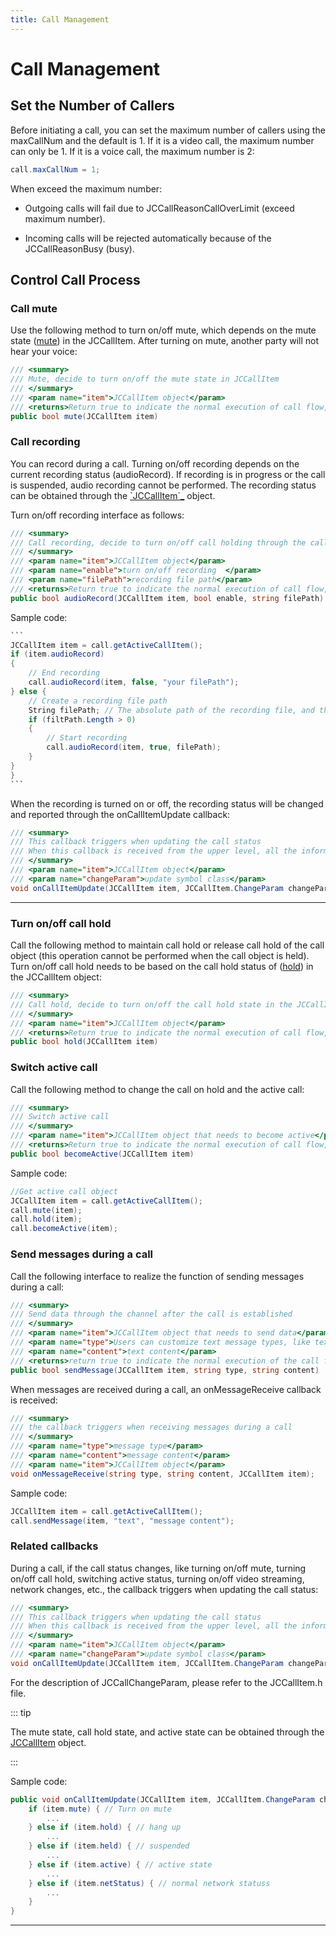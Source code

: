 ```yaml
---
title: Call Management
---
```

# Call Management

## Set the Number of Callers

Before initiating a call, you can set the maximum number of callers
using the maxCallNum and the default is 1. If it is a video call, the
maximum number can only be 1. If it is a voice call, the maximum number
is 2:

``````csharp
call.maxCallNum = 1;
``````

When exceed the maximum number:

- Outgoing calls will fail due to JCCallReasonCallOverLimit (exceed
    maximum number).

- Incoming calls will be rejected automatically because of the
    JCCallReasonBusy (busy).

## Control Call Process

### Call mute

Use the following method to turn on/off mute, which depends on the mute
state
([mute](http://developer.juphoon.com/portal/reference/V2.1/windows/html/bb1ed5b7-2f76-e89d-f964-328e2b746904.htm))
in the JCCallItem. After turning on mute, another party will not hear
your voice:

``````csharp
/// <summary>
/// Mute, decide to turn on/off the mute state in JCCallItem
/// </summary>
/// <param name="item">JCCallItem object</param>
/// <returns>Return true to indicate the normal execution of call flow, and false to indicate call failed</returns>
public bool mute(JCCallItem item)
``````

### Call recording

You can record during a call. Turning on/off recording depends on the
current recording status (audioRecord). If recording is in progress or
the call is suspended, audio recording cannot be performed. The
recording status can be obtained through the
[<span id="id53" class="problematic">\`JCCallItem\`\_</span>](#id52)
object.

Turn on/off recording interface as follows:

``````csharp
/// <summary>
/// Call recording, decide to turn on/off call holding through the call holding state in the JCCallItem object
/// </summary>
/// <param name="item">JCCallItem object</param>
/// <param name="enable">turn on/off recording  </param>
/// <param name="filePath">recording file path</param>
/// <returns>Return true to indicate the normal execution of call flow, and false to indicate call failed</returns>
public bool audioRecord(JCCallItem item, bool enable, string filePath)
``````

Sample code:

``````csharp
```
JCCallItem item = call.getActiveCallItem();
if (item.audioRecord)
{
    // End recording
    call.audioRecord(item, false, "your filePath");
} else {
    // Create a recording file path
    String filePath; // The absolute path of the recording file, and the SDK will automatically create the recording file
    if (filtPath.Length > 0)
    {
        // Start recording
        call.audioRecord(item, true, filePath);
    }
}
}
```
``````

When the recording is turned on or off, the recording status will be
changed and reported through the onCallItemUpdate callback:

``````csharp
/// <summary>
/// This callback triggers when updating the call status
/// When this callback is received from the upper level, all the information and status of the call can be obtained based on the JCCallItem Object, thereby updating the call-related UI
/// </summary>
/// <param name="item">JCCallItem object</param>
/// <param name="changeParam">update symbol class</param>
void onCallItemUpdate(JCCallItem item, JCCallItem.ChangeParam changeParam);
``````

-----

### Turn on/off call hold

Call the following method to maintain call hold or release call hold of
the call object (this operation cannot be performed when the call object
is held). Turn on/off call hold needs to be based on the call hold
status of
([hold](http://developer.juphoon.com/portal/reference/V2.1/windows/html/dc13e9d5-2842-1b22-5d6d-9a617d321458.htm))
in the JCCallItem object:

``````csharp
/// <summary>
/// Call hold, decide to turn on/off the call hold state in the JCCallItem object
/// </summary>
/// <param name="item">JCCallItem object</param>
/// <returns>Return true to indicate the normal execution of call flow, and false to indicate call failed</returns>
public bool hold(JCCallItem item)
``````

### Switch active call

Call the following method to change the call on hold and the active
call:

``````csharp
/// <summary>
/// Switch active call
/// </summary>
/// <param name="item">JCCallItem object that needs to become active</param>
/// <returns>Return true to indicate the normal execution of call flow, and false to indicate call failed</returns>
public bool becomeActive(JCCallItem item)
``````

Sample code:

``````csharp
//Get active call object
JCCallItem item = call.getActiveCallItem();
call.mute(item);
call.hold(item);
call.becomeActive(item);
``````

### Send messages during a call

Call the following interface to realize the function of sending messages
during a call:

``````csharp
/// <summary>
/// Send data through the channel after the call is established
/// </summary>
/// <param name="item">JCCallItem object that needs to send data</param>
/// <param name="type">Users can customize text message types, like text, xml, etc.</param>
/// <param name="content">text content</param>
/// <returns>return true to indicate the normal execution of the call flow, and false to indicate call failed</returns>
public bool sendMessage(JCCallItem item, string type, string content)
``````

When messages are received during a call, an onMessageReceive callback
is received:

``````csharp
/// <summary>
/// the callback triggers when receiving messages during a call
/// </summary>
/// <param name="type">message type</param>
/// <param name="content">message content</param>
/// <param name="item">JCCallItem object</param>
void onMessageReceive(string type, string content, JCCallItem item);
``````

Sample code:

``````csharp
JCCallItem item = call.getActiveCallItem();
call.sendMessage(item, "text", "message content");
``````

### Related callbacks

During a call, if the call status changes, like turning on/off mute,
turning on/off call hold, switching active status, turning on/off video
streaming, network changes, etc., the callback triggers when updating
the call status:

``````csharp
/// <summary>
/// This callback triggers when updating the call status
/// When this callback is received from the upper level, all the information and status of the call can be obtained based on the JCCallItem Object, thereby updating the call-related UI
/// </summary>
/// <param name="item">JCCallItem object</param>
/// <param name="changeParam">update symbol class</param>
void onCallItemUpdate(JCCallItem item, JCCallItem.ChangeParam changeParam);
``````

For the description of JCCallChangeParam, please refer to the
JCCallItem.h file.

::: tip

The mute state, call hold state, and active state can be obtained
through the
[JCCallItem](http://developer.juphoon.com/portal/reference/V2.1/windows/html/0267696e-79ee-8d46-c086-3c071a2b2b3a.htm)
object.

:::

Sample code:

``````csharp
public void onCallItemUpdate(JCCallItem item, JCCallItem.ChangeParam changeParam) {
    if (item.mute) { // Turn on mute
        ...
    } else if (item.hold) { // hang up
        ...
    } else if (item.held) { // suspended
        ...
    } else if (item.active) { // active state
        ...
    } else if (item.netStatus) { // normal network statuss
        ...
    }
}
``````

-----
